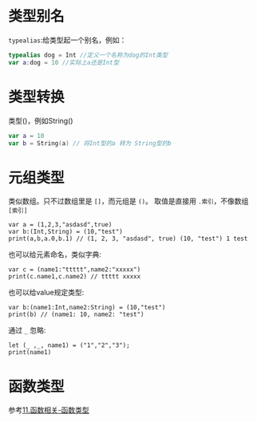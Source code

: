 # 类型别名
`typealias`:给类型起一个别名，例如：

```swift
typealias dog = Int //定义一个名称为dog的Int类型
var a:dog = 10 //实际上a还是Int型
```

# 类型转换

类型()，例如String()

```swift
var a = 10
var b = String(a) // 将Int型的a 转为 String型的b
```

# 元组类型
类似数组。只不过数组里是 `[]`，而元组是 `()`。
取值是直接用 `.索引`，不像数组 `[索引]`
```sw
var a = (1,2,3,"asdasd",true)
var b:(Int,String) = (10,"test")
print(a,b,a.0,b.1) // (1, 2, 3, "asdasd", true) (10, "test") 1 test
```

也可以给元素命名，类似字典:
```sw
var c = (name1:"ttttt",name2:"xxxxx")
print(c.name1,c.name2) // ttttt xxxxx
```

也可以给value规定类型:
```sw
var b:(name1:Int,name2:String) = (10,"test")
print(b) // (name1: 10, name2: "test")
```

通过 `_` 忽略:
```sw
let (_ ,_, name1) = ("1","2","3");
print(name1)
```

# 函数类型

参考[11.函数相关-函数类型](./Swift-10.md#函数类型)